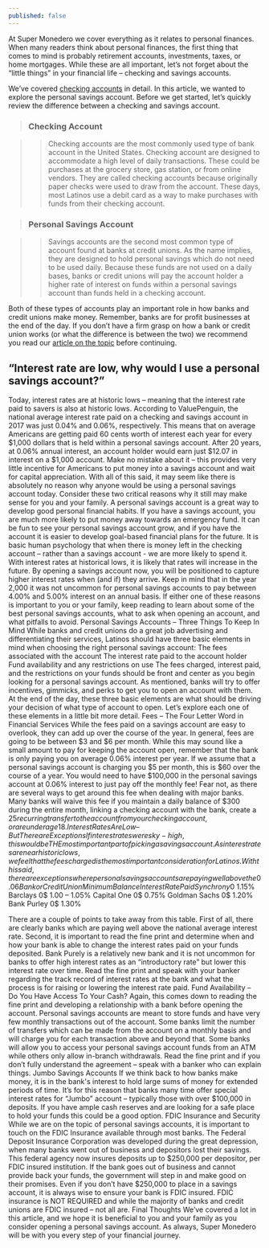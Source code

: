 ```yaml
---
published: false
---
```

At Super Monedero we cover everything as it relates to personal finances. When many readers think about personal finances, the first thing that comes to mind is probably retirement accounts, investments, taxes, or home mortgages. While these are all important, let’s not forget about the “little things” in your financial life – checking and savings accounts.

We’ve covered [checking accounts](http://supermonedero.com/2017-01-26-2017-01-26-checking-account-101/) in detail. In this article, we wanted to explore the personal savings account. Before we get started, let’s quickly review the difference between a checking and savings account.

> ### Checking Account

>>Checking accounts are the most commonly used type of bank account in the United States. Checking account are designed to accommodate a high level of daily transactions. These could be purchases at the grocery store, gas station, or from online vendors. They are called checking accounts because originally paper checks were used to draw from the account. These days, most Latinos use a debit card as a way to make purchases with funds from their checking account.

> ### Personal Savings Account

>>Savings accounts are the second most common type of account found at banks at credit unions. As the name implies, they are designed to hold personal savings which do not need to be used daily. Because these funds are not used on a daily bases, banks or credit unions will pay the account holder a higher rate of interest on funds within a personal savings account than funds held in a checking account.

Both of these types of accounts play an important role in how banks and credit unions make money. Remember, banks are for profit businesses at the end of the day. If you don’t have a firm grasp on how a bank or credit union works (or what the difference is between the two) we recommend you read our [article on the topic](http://supermonedero.com/2017-02-03-best-banks-for-latinos/) before continuing.

## “Interest rate are low, why would I use a personal savings account?”

Today, interest rates are at historic lows – meaning that the interest rate paid to savers is also at historic lows. According to ValuePenguin, the national average interest rate paid on a checking and savings account in 2017 was just 0.04% and 0.06%, respectively. This means that on average Americans are getting paid 60 cents worth of interest each year for every $1,000 dollars that is held within a personal savings account.
After 20 years, at 0.06% annual interest, an account holder would earn just $12.07 in interest on a $1,000 account. Make no mistake about it – this provides very little incentive for Americans to put money into a savings account and wait for capital appreciation. With all of this said, it may seem like there is absolutely no reason why anyone would be using a personal savings account today. Consider these two critical reasons why it still may make sense for you and your family. 
A personal savings account is a great way to develop good personal financial habits. If you have a savings account, you are much more likely to put money away towards an emergency fund. It can be fun to see your personal savings account grow, and if you have the account it is easier to develop goal-based financial plans for the future. It is basic human psychology that when there is money left in the checking account – rather than a savings account - we are more likely to spend it.
With interest rates at historical lows, it is likely that rates will increase in the future. By opening a savings account now, you will be positioned to capture higher interest rates when (and if) they arrive. Keep in mind that in the year 2,000 it was not uncommon for personal savings accounts to pay between 4.00% and 5.00% interest on an annual basis.
If either one of these reasons is important to you or your family, keep reading to learn about some of the best personal savings accounts, what to ask when opening an account, and what pitfalls to avoid.
Personal Savings Accounts – Three Things To Keep In Mind
While banks and credit unions do a great job advertising and differentiating their services, Latinos should have three basic elements in mind when choosing the right personal savings account:
The fees associated with the account
The interest rate paid to the account holder
Fund availability and any restrictions on use
The fees charged, interest paid, and the restrictions on your funds should be front and center as you begin looking for a personal savings account. As mentioned, banks will try to offer incentives, gimmicks, and perks to get you to open an account with them. At the end of the day, these three basic elements are what should be driving your decision of what type of account to open.
Let’s explore each one of these elements in a little bit more detail.
Fees – The Four Letter Word in Financial Services
While the fees paid on a savings account are easy to overlook, they can add up over the course of the year. In general, fees are going to be between $3 and $6 per month. While this may sound like a small amount to pay for keeping the account open, remember that the bank is only paying you on average 0.06% interest per year. If we assume that a personal savings account is charging you $5 per month, this is $60 over the course of a year. You would need to have $100,000 in the personal savings account at 0.06% interest to just pay off the monthly fee!
Fear not, as there are several ways to get around this fee when dealing with major banks. Many banks will waive this fee if you maintain a daily balance of $300 during the entire month, linking a checking account with the bank, create a $25 recurring transfer to the account from your checking account, or are under age 18.
Interest Rates Are Low – But There are Exceptions
If interest rates were sky-high, this would be THE most important part of picking a savings account. As interest rates are near historic lows, we feel that the fees charged is the most important consideration for Latinos.
With this said, there are exceptions where personal savings accounts are paying well above the 0.06% national average. Below are a few of the personal savings accounts which Latinos should consider if they are looking for higher rates.
Bank or Credit Union
Minimum Balance
Interest Rate Paid
Synchrony
0$
1.15%
Barclays
0$
1.00 – 1.05%
Capital One
0$
0.75%
Goldman Sachs
0$
1.20%
Bank Purley
0$
1.30%

There are a couple of points to take away from this table. First of all, there are clearly banks which are paying well above the national average interest rate. Second, it is important to read the fine print and determine when and how your bank is able to change the interest rates paid on your funds deposited. Bank Purely is a relatively new bank and it is not uncommon for banks to offer high interest rates as an “introductory rate” but lower this interest rate over time. Read the fine print and speak with your banker regarding the track record of interest rates at the bank and what the process is for raising or lowering the interest rate paid.
Fund Availability – Do You Have Access To Your Cash?
Again, this comes down to reading the fine print and developing a relationship with a bank before opening the account. Personal savings accounts are meant to store funds and have very few monthly transactions out of the account. Some banks limit the number of transfers which can be made from the account on a monthly basis and will charge you for each transaction above and beyond that. Some banks will allow you to access your personal savings account funds from an ATM while others only allow in-branch withdrawals. Read the fine print and if you don’t fully understand the agreement – speak with a banker who can explain things.
Jumbo Savings Accounts
If we think back to how banks make money, it is in the bank's interest to hold large sums of money for extended periods of time. It’s for this reason that banks many time offer special interest rates for “Jumbo” account – typically those with over $100,000 in deposits. If you have ample cash reserves and are looking for a safe place to hold your funds this could be a good option.
FDIC Insurance and Security
While we are on the topic of personal savings accounts, it is important to touch on the FDIC Insurance available through most banks. The Federal Deposit Insurance Corporation was developed during the great depression, when many banks went out of business and depositors lost their savings. This federal agency now insures deposits up to $250,000 per depositor, per FDIC insured institution. If the bank goes out of business and cannot provide back your funds, the government will step in and make good on their promises.
Even if you don’t have $250,000 to place in a savings account, it is always wise to ensure your bank is FDIC insured. FDIC insurance is NOT REQUIRED and while the majority of banks and credit unions are FDIC insured – not all are.
Final Thoughts
We’ve covered a lot in this article, and we hope it is beneficial to you and your family as you consider opening a personal savings account. As always, Super Monedero will be with you every step of your financial journey. 

